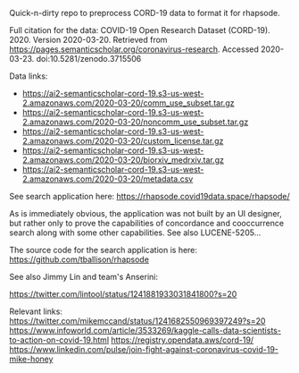 Quick-n-dirty repo to preprocess CORD-19 data to format it for rhapsode.

Full citation for the data:
COVID-19 Open Research Dataset (CORD-19). 2020. 
Version 2020-03-20. 
Retrieved from https://pages.semanticscholar.org/coronavirus-research. 
Accessed 2020-03-23. doi:10.5281/zenodo.3715506

Data links:
 * https://ai2-semanticscholar-cord-19.s3-us-west-2.amazonaws.com/2020-03-20/comm_use_subset.tar.gz
 * https://ai2-semanticscholar-cord-19.s3-us-west-2.amazonaws.com/2020-03-20/noncomm_use_subset.tar.gz
 * https://ai2-semanticscholar-cord-19.s3-us-west-2.amazonaws.com/2020-03-20/custom_license.tar.gz
 * https://ai2-semanticscholar-cord-19.s3-us-west-2.amazonaws.com/2020-03-20/biorxiv_medrxiv.tar.gz
 * https://ai2-semanticscholar-cord-19.s3-us-west-2.amazonaws.com/2020-03-20/metadata.csv

See search application here: https://rhapsode.covid19data.space/rhapsode/

As is immediately obvious, the application was not built by an UI designer, 
but rather only to prove the capabilities of concordance and cooccurrence search
along with some other capabilities.  See also LUCENE-5205...

The source code for the search application is here: https://github.com/tballison/rhapsode

See also Jimmy Lin and team's Anserini:

https://twitter.com/lintool/status/1241881933031841800?s=20

Relevant links:
https://twitter.com/mikemccand/status/1241682550969397249?s=20
https://www.infoworld.com/article/3533269/kaggle-calls-data-scientists-to-action-on-covid-19.html
https://registry.opendata.aws/cord-19/
https://www.linkedin.com/pulse/join-fight-against-coronavirus-covid-19-mike-honey